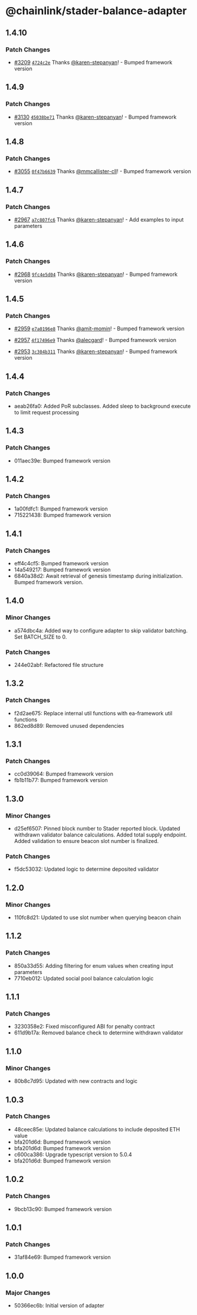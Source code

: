 # @chainlink/stader-balance-adapter

## 1.4.10

### Patch Changes

- [#3209](https://github.com/smartcontractkit/external-adapters-js/pull/3209) [`4724c2e`](https://github.com/smartcontractkit/external-adapters-js/commit/4724c2e421755be8fa4ad8277a0c403a6899babc) Thanks [@karen-stepanyan](https://github.com/karen-stepanyan)! - Bumped framework version

## 1.4.9

### Patch Changes

- [#3130](https://github.com/smartcontractkit/external-adapters-js/pull/3130) [`45038be71`](https://github.com/smartcontractkit/external-adapters-js/commit/45038be71ca433291229324174c50023b2513afc) Thanks [@karen-stepanyan](https://github.com/karen-stepanyan)! - Bumped framework version

## 1.4.8

### Patch Changes

- [#3055](https://github.com/smartcontractkit/external-adapters-js/pull/3055) [`0f47b6639`](https://github.com/smartcontractkit/external-adapters-js/commit/0f47b663912413c83d266d95f7aa27089c0d1941) Thanks [@mmcallister-cll](https://github.com/mmcallister-cll)! - Bumped framework version

## 1.4.7

### Patch Changes

- [#2967](https://github.com/smartcontractkit/external-adapters-js/pull/2967) [`a7c807fc6`](https://github.com/smartcontractkit/external-adapters-js/commit/a7c807fc6ce96059c1324381ea75417872849d30) Thanks [@karen-stepanyan](https://github.com/karen-stepanyan)! - Add examples to input parameters

## 1.4.6

### Patch Changes

- [#2968](https://github.com/smartcontractkit/external-adapters-js/pull/2968) [`9fc4e5d04`](https://github.com/smartcontractkit/external-adapters-js/commit/9fc4e5d0457379600bcc763c20217dc2331cf941) Thanks [@karen-stepanyan](https://github.com/karen-stepanyan)! - Bumped framework version

## 1.4.5

### Patch Changes

- [#2959](https://github.com/smartcontractkit/external-adapters-js/pull/2959) [`e7a0196e8`](https://github.com/smartcontractkit/external-adapters-js/commit/e7a0196e8a36c012d482737820b2c89e3ace0e02) Thanks [@amit-momin](https://github.com/amit-momin)! - Bumped framework version

- [#2957](https://github.com/smartcontractkit/external-adapters-js/pull/2957) [`4f17496e9`](https://github.com/smartcontractkit/external-adapters-js/commit/4f17496e90ce4e552bd73e106b5573d812f1e14c) Thanks [@alecgard](https://github.com/alecgard)! - Bumped framework version

- [#2953](https://github.com/smartcontractkit/external-adapters-js/pull/2953) [`3c304b311`](https://github.com/smartcontractkit/external-adapters-js/commit/3c304b311ed864b4bbda580bcbeb0e28bb9298bc) Thanks [@karen-stepanyan](https://github.com/karen-stepanyan)! - Bumped framework version

## 1.4.4

### Patch Changes

- aeab26fa0: Added PoR subclasses. Added sleep to background execute to limit request processing

## 1.4.3

### Patch Changes

- 011aec39e: Bumped framework version

## 1.4.2

### Patch Changes

- 1a00fdfc1: Bumped framework version
- 715221438: Bumped framework version

## 1.4.1

### Patch Changes

- eff4c4cf5: Bumped framework version
- 14a549217: Bumped framework version
- 6840a38d2: Await retrieval of genesis timestamp during initialization. Bumped framework version.

## 1.4.0

### Minor Changes

- a574dbc4a: Added way to configure adapter to skip validator batching. Set BATCH_SIZE to 0.

### Patch Changes

- 244e02abf: Refactored file structure

## 1.3.2

### Patch Changes

- f2d2ae675: Replace internal util functions with ea-framework util functions
- 862ed8d89: Removed unused dependencies

## 1.3.1

### Patch Changes

- cc0d39064: Bumped framework version
- fb1b11b77: Bumped framework version

## 1.3.0

### Minor Changes

- d25ef6507: Pinned block number to Stader reported block. Updated withdrawn validator balance calculations. Added total supply endpoint. Added validation to ensure beacon slot number is finalized.

### Patch Changes

- f5dc53032: Updated logic to determine deposited validator

## 1.2.0

### Minor Changes

- 110fc8d21: Updated to use slot number when querying beacon chain

## 1.1.2

### Patch Changes

- 850a33d55: Adding filtering for enum values when creating input parameters
- 7710eb012: Updated social pool balance calculation logic

## 1.1.1

### Patch Changes

- 3230358e2: Fixed misconfigured ABI for penalty contract
- 611d9b17a: Removed balance check to determine withdrawn validator

## 1.1.0

### Minor Changes

- 80b8c7d95: Updated with new contracts and logic

## 1.0.3

### Patch Changes

- 48ceec85e: Updated balance calculations to include deposited ETH value
- bfa201d6d: Bumped framework version
- bfa201d6d: Bumped framework version
- c600ca386: Upgrade typescript version to 5.0.4
- bfa201d6d: Bumped framework version

## 1.0.2

### Patch Changes

- 9bcb13c90: Bumped framework version

## 1.0.1

### Patch Changes

- 31af84e69: Bumped framework version

## 1.0.0

### Major Changes

- 50366ec6b: Initial version of adapter
